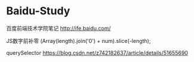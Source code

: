 # Baidu-Study
百度前端技术学院笔记
http://ife.baidu.com/


JS数字前补零
(Array(length).join('0') + num).slice(-length);

querySelector
https://blog.csdn.net/z742182637/article/details/51655690

